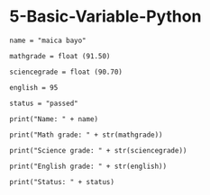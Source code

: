 # 5-Basic-Variable-Python

    name = "maica bayo"

    mathgrade = float (91.50)

    sciencegrade = float (90.70)

    english = 95

    status = "passed"

    print("Name: " + name)

    print("Math grade: " + str(mathgrade))

    print("Science grade: " + str(sciencegrade))

    print("English grade: " + str(english))

    print("Status: " + status)
